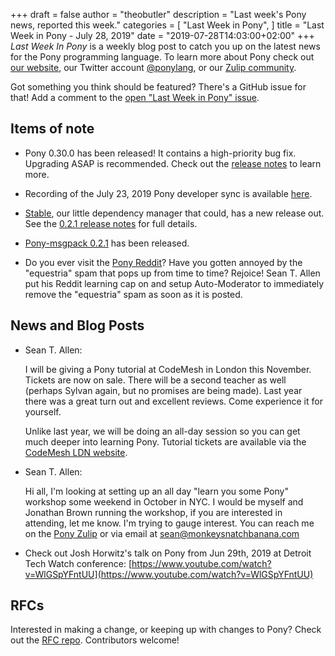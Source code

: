 +++
draft = false
author = "theobutler"
description = "Last week's Pony news, reported this week."
categories = [
    "Last Week in Pony",
]
title = "Last Week in Pony - July 28, 2019"
date = "2019-07-28T14:03:00+02:00"
+++
_Last Week In Pony_ is a weekly blog post to catch you up on the latest news for the Pony programming language. To learn more about Pony check out [our website](https://ponylang.io), our Twitter account [@ponylang](https://twitter.com/ponylang), or our [Zulip community](https://ponylang.zulipchat.com).

Got something you think should be featured? There's a GitHub issue for that! Add a comment to the [open "Last Week in Pony" issue](https://github.com/ponylang/ponylang.github.io/issues?q=is%3Aissue+is%3Aopen+label%3Alast-week-in-pony).

<!--more-->

## Items of note

- Pony 0.30.0 has been released! It contains a high-priority bug fix. Upgrading ASAP is recommended. Check out the [release notes](https://www.ponylang.io/blog/2019/07/0.30.0-released/) to learn more.

- Recording of the July 23, 2019 Pony developer sync is available [here](https://sync-recordings.ponylang.io/r/2019_07_23.m4a).

- [Stable](https://github.com/ponylang/pony-stable), our little dependency manager that could, has a new release out. See the [0.2.1 release notes](https://www.ponylang.io/blog/2019/07/pony-stable-0.2.1-released/) for full details.

- [Pony-msgpack 0.2.1](https://github.com/SeanTAllen/pony-msgpack/releases/tag/0.2.1) has been released.

- Do you ever visit the [Pony Reddit](https://reddit.com/r/ponylang)? Have you gotten annoyed by the "equestria" spam that pops up from time to time? Rejoice! Sean T. Allen put his Reddit learning cap on and setup Auto-Moderator to immediately remove the "equestria" spam as soon as it is posted.

## News and Blog Posts

- Sean T. Allen:

    I will be giving a Pony tutorial at CodeMesh in London this November. Tickets are now on sale. There will be a second teacher as well (perhaps Sylvan again, but no promises are being made). Last year there was a great turn out and excellent reviews. Come experience it for yourself.

    Unlike last year, we will be doing an all-day session so you can get much deeper into learning Pony. Tutorial tickets are available via the [CodeMesh LDN website](https://www.codesync.global/conferences/code-mesh-ldn/tutorial/).

- Sean T. Allen:

    Hi all, I'm looking at setting up an all day "learn you some Pony" workshop some weekend in October in NYC. I would be myself and Jonathan Brown running the workshop, if you are interested in attending, let me know. I'm trying to gauge interest. You can reach me on the [Pony Zulip](https://ponylang.zulipchat.com/) or via email at [sean@monkeysnatchbanana.com](mailto:sean@monkeysnatchbanana.com)

- Check out Josh Horwitz's talk on Pony from Jun 29th, 2019 at Detroit Tech Watch conference: [https://www.youtube.com/watch?v=WlGSpYFntUU](https://www.youtube.com/watch?v=WlGSpYFntUU)

## RFCs

Interested in making a change, or keeping up with changes to Pony? Check out the [RFC repo](https://github.com/ponylang/rfcs). Contributors welcome!
